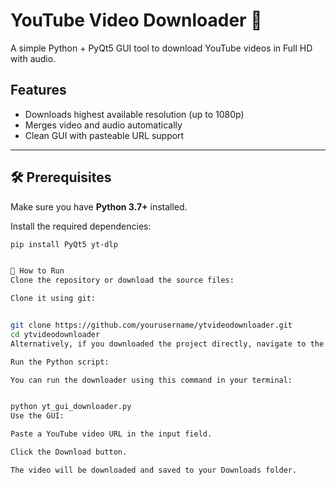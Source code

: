 # YouTube Video Downloader 🎥

A simple Python + PyQt5 GUI tool to download YouTube videos in Full HD with audio.

## Features
- Downloads highest available resolution (up to 1080p)
- Merges video and audio automatically
- Clean GUI with pasteable URL support

---

## 🛠️ Prerequisites

Make sure you have **Python 3.7+** installed.

Install the required dependencies:

```bash
pip install PyQt5 yt-dlp


🚀 How to Run
Clone the repository or download the source files:

Clone it using git:


git clone https://github.com/yourusername/ytvideodownloader.git
cd ytvideodownloader
Alternatively, if you downloaded the project directly, navigate to the project folder.

Run the Python script:

You can run the downloader using this command in your terminal:


python yt_gui_downloader.py
Use the GUI:

Paste a YouTube video URL in the input field.

Click the Download button.

The video will be downloaded and saved to your Downloads folder.

